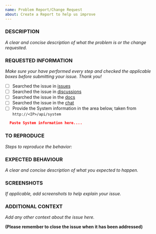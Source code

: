 ```yaml
---
name: Problem Report/Change Request
about: Create a Report to help us improve
---
```


<!-- Thanks for reporting an issue for this project. READ THIS FIRST:

Please DO NOT OPEN AN ISSUE if your EMS-ESP version is not the latest from the dev branch, please update your device before submitting your issue. Your issue might already be solved. The latest precompiled binaries of EMS-ESP can be downloaded from https://github.com/emsesp/EMS-ESP32/releases/tag/latest

Please take a few minutes to complete the requested information below.

-->

### DESCRIPTION

_A clear and concise description of what the problem is or the change requested._

### REQUESTED INFORMATION

_Make sure your have performed every step and checked the applicable boxes before submitting your issue. Thank you!_

- [ ] Searched the issue in [issues](https://github.com/emsesp/EMS-ESP32/issues)
- [ ] Searched the issue in [discussions](https://github.com/emsesp/EMS-ESP32/discussions)
- [ ] Searched the issue in the [docs](https://emsesp.org/Troubleshooting/)
- [ ] Searched the issue in the [chat](https://discord.gg/3J3GgnzpyT)
- [ ] Provide the System information in the area below, taken from `http://<IP>/api/system`

```json
  Paste System information here....


```

### TO REPRODUCE

_Steps to reproduce the behavior:_

### EXPECTED BEHAVIOUR

_A clear and concise description of what you expected to happen._

### SCREENSHOTS

_If applicable, add screenshots to help explain your issue._

### ADDITIONAL CONTEXT

_Add any other context about the issue here._

**(Please remember to close the issue when it has been addressed)**
